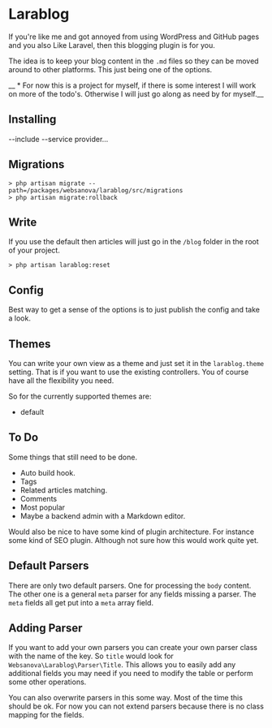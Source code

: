 # Larablog

If you're like me and got annoyed from using WordPress and GitHub pages and you also Like Laravel, then this blogging plugin is for you.

The idea is to keep your blog content in the `.md` files so they can be moved around to other platforms. This just being one of the options.

__ * For now this is a project for myself, if there is some interest I will work on more of the todo's. Otherwise I will just go along as need by for myself.__


## Installing

--include
--service provider...


## Migrations

~~~
> php artisan migrate --path=/packages/websanova/larablog/src/migrations
> php artisan migrate:rollback
~~~


## Write

If you use the default then articles will just go in the `/blog` folder in the root of your project.

~~~
> php artisan larablog:reset
~~~


## Config

Best way to get a sense of the options is to just publish the config and take a look.


## Themes

You can write your own view as a theme and just set it in the `larablog.theme` setting. That is if you want to use the existing controllers. You of course have all the flexibility you need.

So for the currently supported themes are:

* default


## To Do

Some things that still need to be done.

* Auto build hook.
* Tags
* Related articles matching.
* Comments
* Most popular
* Maybe a backend admin with a Markdown editor.

Would also be nice to have some kind of plugin architecture. For instance some kind of SEO plugin. Although not sure how this would work quite yet.


## Default Parsers

There are only two default parsers. One for processing the `body` content. The other one is a general `meta` parser for any fields missing a parser. The `meta` fields all get put into a `meta` array field.


## Adding Parser

If you want to add your own parsers you can create your own parser class with the name of the key. So `title` would look for `Websanova\Larablog\Parser\Title`. This allows you to easily add any additional fields you may need if you need to modify the table or perform some other operations.

You can also overwrite parsers in this some way. Most of the time this should be ok. For now you can not extend parsers because there is no class mapping for the fields.